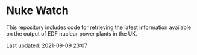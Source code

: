 # Nuke Watch

This repository includes code for retrieving the latest information available on the output of EDF nuclear power plants in the UK.

Last updated: 2021-09-09 23:07